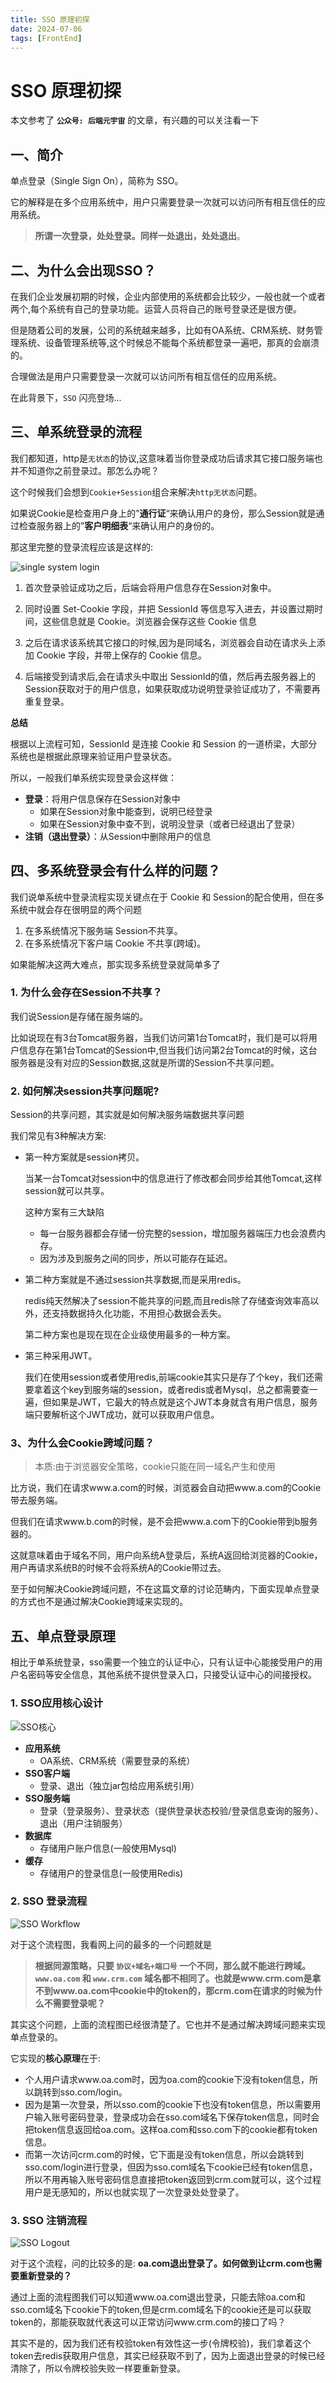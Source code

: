 ```yaml
---
title: SSO 原理初探
date: 2024-07-06
tags: [FrontEnd]
---
```


# SSO 原理初探

本文参考了 **`公众号: 后端元宇宙`** 的文章，有兴趣的可以关注看一下

## 一、简介

单点登录（Single Sign On），简称为 SSO。

它的解释是在多个应用系统中，用户只需要登录一次就可以访问所有相互信任的应用系统。

> **所谓一次登录，处处登录。同样一处退出，处处退出**。

## 二、为什么会出现SSO？

在我们企业发展初期的时候，企业内部使用的系统都会比较少，一般也就一个或者两个,每个系统有自己的登录功能。运营人员将自己的账号登录还是很方便。

但是随着公司的发展，公司的系统越来越多，比如有OA系统、CRM系统、财务管理系统、设备管理系统等,这个时候总不能每个系统都登录一遍吧，那真的会崩溃的。

合理做法是用户只需要登录一次就可以访问所有相互信任的应用系统。

在此背景下，`SSO` 闪亮登场...

## 三、单系统登录的流程

我们都知道，http是`无状态`的协议,这意味着当你登录成功后请求其它接口服务端也并不知道你之前登录过。那怎么办呢？

这个时候我们会想到`Cookie+Session`组合来解决`http无状态`问题。

如果说Cookie是检查用户身上的”**通行证**“来确认用户的身份，那么Session就是通过检查服务器上的”**客户明细表**“来确认用户的身份的。

那这里完整的登录流程应该是这样的:

![single system login](https://img2023.cnblogs.com/blog/1090617/202212/1090617-20221227140234107-929501772.jpg)

1. 首次登录验证成功之后，后端会将用户信息存在Session对象中。

2. 同时设置 Set-Cookie 字段，并把 SessionId 等信息写入进去，并设置过期时间，这些信息就是 Cookie。浏览器会保存这些 Cookie 信息

3. 之后在请求该系统其它接口的时候,因为是同域名，浏览器会自动在请求头上添加 Cookie 字段，并带上保存的 Cookie 信息。

4. 后端接受到请求后,会在请求头中取出 SessionId的值，然后再去服务器上的Session获取对于的用户信息，如果获取成功说明登录验证成功了，不需要再重复登录。

**总结**

根据以上流程可知，SessionId 是连接 Cookie 和 Session 的一道桥梁，大部分系统也是根据此原理来验证用户登录状态。

所以，一般我们单系统实现登录会这样做：

- **登录**：将用户信息保存在Session对象中
  - 如果在Session对象中能查到，说明已经登录
  - 如果在Session对象中查不到，说明没登录（或者已经退出了登录）
- **注销（退出登录）**：从Session中删除用户的信息

## 四、多系统登录会有什么样的问题？

我们说单系统中登录流程实现关键点在于 Cookie 和 Session的配合使用，但在多系统中就会存在很明显的两个问题

1. 在多系统情况下服务端 Session不共享。
2. 在多系统情况下客户端 Cookie 不共享(跨域)。

如果能解决这两大难点，那实现多系统登录就简单多了

### 1. 为什么会存在Session不共享？

我们说Session是存储在服务端的。

比如说现在有3台Tomcat服务器，当我们访问第1台Tomcat时，我们是可以将用户信息存在第1台Tomcat的Session中,但当我们访问第2台Tomcat的时候，这台服务器是没有对应的Session数据,这就是所谓的Session不共享问题。

### 2. 如何解决session共享问题呢?

Session的共享问题，其实就是如何解决服务端数据共享问题

我们常见有3种解决方案:

- 第一种方案就是session拷贝。

    当某一台Tomcat对session中的信息进行了修改都会同步给其他Tomcat,这样session就可以共享。

    这种方案有三大缺陷

    - 每一台服务器都会存储一份完整的session，增加服务器端压力也会浪费内存。
    - 因为涉及到服务之间的同步，所以可能存在延迟。

- 第二种方案就是不通过session共享数据,而是采用redis。

    redis纯天然解决了session不能共享的问题,而且redis除了存储查询效率高以外，还支持数据持久化功能，不用担心数据会丢失。

    第二种方案也是现在现在企业级使用最多的一种方案。

- 第三种采用JWT。

    我们在使用session或者使用redis,前端cookie其实只是存了个key，我们还需要拿着这个key到服务端的session，或者redis或者Mysql，总之都需要查一遍，但如果是JWT，它最大的特点就是这个JWT本身就含有用户信息，服务端只要解析这个JWT成功，就可以获取用户信息。

### 3、为什么会Cookie跨域问题？

> 本质:由于浏览器安全策略，cookie只能在同一域名产生和使用

比方说，我们在请求www.a.com的时候，浏览器会自动把www.a.com的Cookie带去服务端。

但我们在请求www.b.com的时候，是不会把www.a.com下的Cookie带到b服务器的。

这就意味着由于域名不同，用户向系统A登录后，系统A返回给浏览器的Cookie，用户再请求系统B的时候不会将系统A的Cookie带过去。

至于如何解决Cookie跨域问题，不在这篇文章的讨论范畴内，下面实现单点登录的方式也不是通过解决Cookie跨域来实现的。

## 五、单点登录原理

相比于单系统登录，sso需要一个独立的认证中心，只有认证中心能接受用户的用户名密码等安全信息，其他系统不提供登录入口，只接受认证中心的间接授权。

### 1. SSO应用核心设计

![SSO核心](https://img2023.cnblogs.com/blog/1090617/202212/1090617-20221227140332993-25241879.jpg)

- **应用系统**
  - OA系统、CRM系统（需要登录的系统）
- **SSO客户端**
  - 登录、退出（独立jar包给应用系统引用）
- **SSO服务端**
  - 登录（登录服务）、登录状态（提供登录状态校验/登录信息查询的服务）、退出（用户注销服务）
- **数据库**
  - 存储用户账户信息(一般使用Mysql)
- **缓存**
  - 存储用户的登录信息(一般使用Redis)

### 2. SSO 登录流程

![SSO Workflow](https://img2023.cnblogs.com/blog/1090617/202212/1090617-20221227140416640-584190231.jpg)

对于这个流程图，我看网上问的最多的一个问题就是

> **根据同源策略，只要 `协议+域名+端口号` 一个不同，那么就不能进行跨域。`www.oa.com` 和 `www.crm.com` 域名都不相同了。也就是www.crm.com是拿不到www.oa.com中cookie中的token的，那crm.com在请求的时候为什么不需要登录呢？**

其实这个问题，上面的流程图已经很清楚了。它也并不是通过解决跨域问题来实现单点登录的。

它实现的**核心原理**在于:

- 个人用户请求www.oa.com时，因为oa.com的cookie下没有token信息，所以跳转到sso.com/login。
- 因为是第一次登录，所以sso.com的cookie下也没有token信息，所以需要用户输入账号密码登录，登录成功会在sso.com域名下保存token信息，同时会把token信息返回给oa.com。这样oa.com和sso.com下的cookie都有token信息。
- 而第一次访问crm.com的时候，它下面是没有token信息，所以会跳转到sso.com/login进行登录，但因为sso.com域名下cookie已经有token信息，所以不用再输入账号密码信息直接把token返回到crm.com就可以，这个过程用户是无感知的，所以也就实现了一次登录处处登录了。

### 3. SSO 注销流程

![SSO Logout](https://img2023.cnblogs.com/blog/1090617/202212/1090617-20221227140539117-1002799942.jpg)

对于这个流程，问的比较多的是: **oa.com退出登录了。如何做到让crm.com也需要重新登录的？**

通过上面的流程图我们可以知道www.oa.com退出登录，只能去除oa.com和sso.com域名下cookie下的token,但是crm.com域名下的cookie还是可以获取token的，那能获取就代表这可以正常访问www.crm.com的接口了吗？

其实不是的，因为我们还有校验token有效性这一步(令牌校验)，我们拿着这个token去redis获取用户信息，其实已经获取不到了，因为上面退出登录的时候已经清除了，所以令牌校验失败一样要重新登录。
